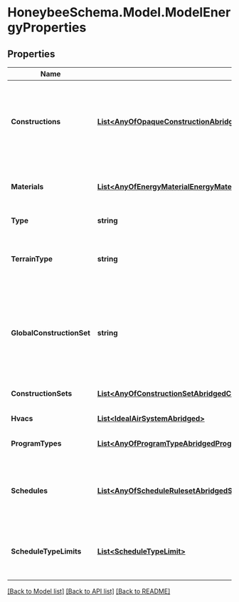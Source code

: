 
# HoneybeeSchema.Model.ModelEnergyProperties

## Properties

Name | Type | Description | Notes
------------ | ------------- | ------------- | -------------
**Constructions** | [**List&lt;AnyOfOpaqueConstructionAbridgedWindowConstructionAbridgedShadeConstructionAirBoundaryConstructionAbridgedOpaqueConstructionWindowConstructionAirBoundaryConstruction&gt;**](AnyOfOpaqueConstructionAbridgedWindowConstructionAbridgedShadeConstructionAirBoundaryConstructionAbridgedOpaqueConstructionWindowConstructionAirBoundaryConstruction.md) | A list of all unique constructions in the model. This includes constructions across all Faces, Apertures, Doors, Shades, Room ConstructionSets, and the global_construction_set. | 
**Materials** | [**List&lt;AnyOfEnergyMaterialEnergyMaterialNoMassEnergyWindowMaterialGasEnergyWindowMaterialGasMixtureEnergyWindowMaterialGasCustomEnergyWindowMaterialBlindEnergyWindowMaterialGlazingEnergyWindowMaterialShadeEnergyWindowMaterialSimpleGlazSys&gt;**](AnyOfEnergyMaterialEnergyMaterialNoMassEnergyWindowMaterialGasEnergyWindowMaterialGasMixtureEnergyWindowMaterialGasCustomEnergyWindowMaterialBlindEnergyWindowMaterialGlazingEnergyWindowMaterialShadeEnergyWindowMaterialSimpleGlazSys.md) | A list of all unique materials in the model. This includes materials needed to make the Model constructions. | 
**Type** | **string** |  | [optional] [default to "ModelEnergyProperties"]
**TerrainType** | **string** | Text for the terrain in which the model sits. This is used to determine the wind profile over the height of the rooms. | [optional] [default to TerrainTypeEnum.City]
**GlobalConstructionSet** | **string** | Identifier for the ConstructionSet to be used for all objects lacking their own construction or a parent Room construction_set. This ConstructionSet must appear under the Model construction_sets. | [optional] 
**ConstructionSets** | [**List&lt;AnyOfConstructionSetAbridgedConstructionSet&gt;**](AnyOfConstructionSetAbridgedConstructionSet.md) | List of all unique ConstructionSets in the Model. | [optional] 
**Hvacs** | [**List&lt;IdealAirSystemAbridged&gt;**](IdealAirSystemAbridged.md) | List of all unique HVAC systems in the Model. | [optional] 
**ProgramTypes** | [**List&lt;AnyOfProgramTypeAbridgedProgramType&gt;**](AnyOfProgramTypeAbridgedProgramType.md) | List of all unique ProgramTypes in the Model. | [optional] 
**Schedules** | [**List&lt;AnyOfScheduleRulesetAbridgedScheduleFixedIntervalAbridgedScheduleRulesetScheduleFixedInterval&gt;**](AnyOfScheduleRulesetAbridgedScheduleFixedIntervalAbridgedScheduleRulesetScheduleFixedInterval.md) | A list of all unique schedules in the model. This includes schedules across all HVAC systems, ProgramTypes, Rooms, and Shades. | [optional] 
**ScheduleTypeLimits** | [**List&lt;ScheduleTypeLimit&gt;**](ScheduleTypeLimit.md) | A list of all unique ScheduleTypeLimits in the model. This all ScheduleTypeLimits needed to make the Model schedules. | [optional] 

[[Back to Model list]](../README.md#documentation-for-models)
[[Back to API list]](../README.md#documentation-for-api-endpoints)
[[Back to README]](../README.md)

